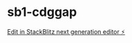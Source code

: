 # sb1-cdggap

[Edit in StackBlitz next generation editor ⚡️](https://stackblitz.com/~/github.com/kazu15/sb1-cdggap)